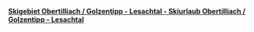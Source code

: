[**Skigebiet Obertilliach / Golzentipp - Lesachtal - Skiurlaub Obertilliach / Golzentipp - Lesachtal**](https://www.bergfex.at/golzentipp-obertilliach-lesachtal/)